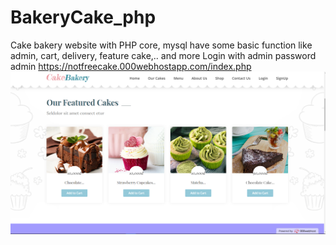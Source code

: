 # BakeryCake_php

Cake bakery website with PHP core, mysql  have some basic function like admin, cart, delivery, feature cake,.. and more
Login with admin password admin
https://notfreecake.000webhostapp.com/index.php
<img src ="img/client1.png"/>

